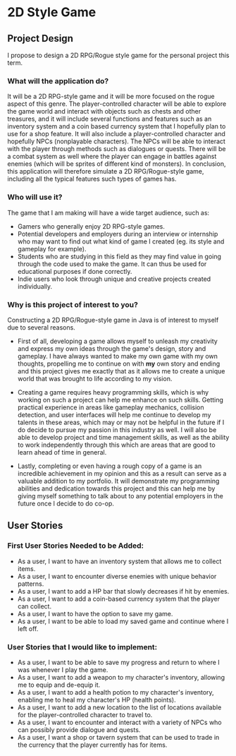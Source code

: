 # 2D Style Game

## Project Design

I propose to design a 2D RPG/Rogue style game for the personal project this term. 

### **What will the application do?**

It will be a 2D RPG-style game and it will be more focused on the rogue aspect of this genre. The player-controlled character will be able to explore the game world and interact with objects such as chests and other treasures, and it will include several functions and features such as an inventory system and a coin based currency system that I hopefully plan to use for a shop feature. It will also include a player-controlled character and hopefully NPCs (nonplayable characters). The NPCs will be able to interact with the player through methods such as dialogues or quests. There will be a combat system as well where the player can engage in battles against enemies (which will be sprites of different kind of monsters). In conclusion, this application will therefore simulate a 2D RPG/Rogue-style game, including all the typical features such types of games has.  

### **Who will use it?**

The game that I am making will have a wide target audience, such as:

- Gamers who generally enjoy 2D RPG-style games.
- Potential developers and employers during an interview or internship who may want to find out what kind of game I created (eg. its style and gameplay for example).
- Students who are studying in this field as they may find value in going through the code used to make the game. It can thus be used for educational purposes if done correctly. 
- Indie users who look through unique and creative projects created individually.

### **Why is this project of interest to you?**

Constructing a 2D RPG/Rogue-style game in Java is of interest to myself due to several reasons.

- First of all, developing a game allows myself to unleash my creativity and express my own ideas through the game's design, story and gameplay. I have always wanted to make my own game with my own thoughts, propelling me to continue on with **my** own story and ending and this project gives me exactly that as it allows me to create a unique world that was brought to life according to my vision.


- Creating a game requires heavy programming skills, which is why working on such a project can help me enhance on such skills. Getting practical experience in areas like gameplay mechanics, collision detection, and user interfaces will help me continue to develop my talents in these areas, which may or may not be helpful in the future if I do decide to pursue my passion in this industry as well. I will also be able to develop project and time management skills, as well as the ability to work independently through this which are areas that are good to learn ahead of time in general.


- Lastly, completing or even having a rough copy of a game is an incredible achievement in my opinion and this as a result can serve as a valuable addition to my portfolio. It will demonstrate my programming abilities and dedication towards this project and this can help me by giving myself something to talk about to any potential employers in the future once I decide to do co-op.

## User Stories

### First User Stories Needed to be Added:

- As a user, I want to have an inventory system that allows me to collect items.
- As a user, I want to encounter diverse enemies with unique behavior patterns.
- As a user, I want to add a HP bar that slowly decreases if hit by enemies.
- As a user, I want to add a coin-based currency system that the player can collect.
- As a user, I want to have the option to save my game.
- As a user, I want to be able to load my saved game and continue where I left off.

### User Stories that I would like to implement:

- As a user, I want to be able to save my progress and return to where I was whenever I play the game.
- As a user, I want to add a weapon to my character's inventory, allowing me to equip and de-equip it.
- As a user, I want to add a health potion to my character's inventory, enabling me to heal my character's HP (health points).
- As a user, I want to add a new location to the list of locations available for the player-controlled character to travel to.
- As a user, I want to encounter and interact with a variety of NPCs who can possibly provide dialogue and quests.
- As a user, I want a shop or tavern system that can be used to trade in the currency that the player currently has for items.